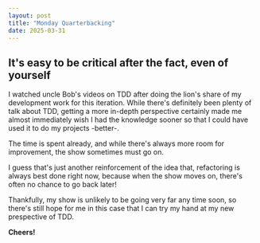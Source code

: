 ```yaml
---
layout: post
title: "Monday Quarterbacking"
date: 2025-03-31
---
```

## It's easy to be critical after the fact, even of yourself


I watched uncle Bob's videos on TDD after doing the lion's share of my 
development work for this iteration. While there's definitely been plenty 
of talk about TDD, getting a more in-depth perspective certainly made 
me almost immediately wish I had the knowledge sooner so that I could 
have used it to do my projects -better-. 

The time is spent already, and while there's always more room for 
improvement, the show sometimes must go on. 

I guess that's just another reinforcement of the idea that, refactoring 
is always best done right now, because when the show moves on, there's 
often no chance to go back later! 

Thankfully, my show is unlikely to be going very far any time soon, 
so there's still hope for me in this case that I can try my hand 
at my new prespective of TDD.


**Cheers!**